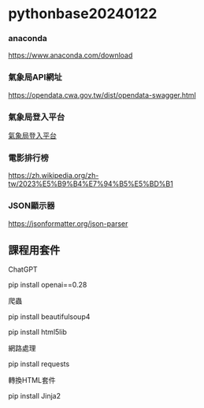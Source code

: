 # pythonbase20240122

### anaconda
https://www.anaconda.com/download
### 氣象局API網址
https://opendata.cwa.gov.tw/dist/opendata-swagger.html
### 氣象局登入平台
[氣象局登入平台](https://opendata.cwa.gov.tw/userLogin)

### 電影排行榜
https://zh.wikipedia.org/zh-tw/2023%E5%B9%B4%E7%94%B5%E5%BD%B1
### JSON顯示器
https://jsonformatter.org/json-parser
## 課程用套件

ChatGPT

pip  install openai==0.28

爬蟲

pip  install beautifulsoup4

pip  install html5lib

網路處理

pip  install requests

轉換HTML套件

pip install Jinja2


